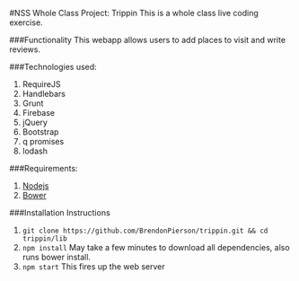 #NSS Whole Class Project:  Trippin
This is a whole class live coding exercise.

###Functionality
This webapp allows users to add places to visit and write reviews. 

###Technologies used:
1. RequireJS
2. Handlebars
3. Grunt
4. Firebase
5. jQuery
6. Bootstrap
7. q promises
8. lodash


###Requirements:
1. [Nodejs](https://nodejs.org/en/)
2. [Bower](http://bower.io/)

###Installation Instructions
1. ```git clone https://github.com/BrendonPierson/trippin.git && cd trippin/lib```
2. ```npm install``` May take a few minutes to download all dependencies, also runs bower install.
3. ```npm start``` This fires up the web server 

